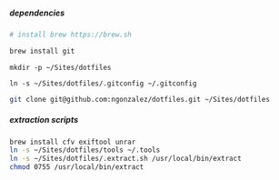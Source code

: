 ##### dependencies
```bash
# install brew https://brew.sh
```

```bash
brew install git
```

```
mkdir -p ~/Sites/dotfiles
```

```
ln -s ~/Sites/dotfiles/.gitconfig ~/.gitconfig
```

```bash
git clone git@github.com:ngonzalez/dotfiles.git ~/Sites/dotfiles
```

##### extraction scripts
```bash
brew install cfv exiftool unrar
ln -s ~/Sites/dotfiles/tools ~/.tools
ln -s ~/Sites/dotfiles/.extract.sh /usr/local/bin/extract
chmod 0755 /usr/local/bin/extract
```
